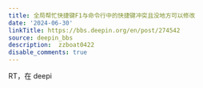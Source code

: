 ```yaml
---
title: 全局帮忙快捷键F1与命令行中的快捷键冲突且没地方可以修改
date: '2024-06-30'
linkTitle: https://bbs.deepin.org/en/post/274542
source: deepin_bbs
description:  zzboat0422 
disable_comments: true
---
```

RT，在 deepi
